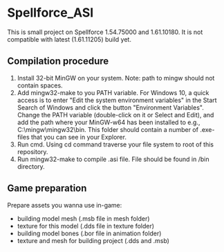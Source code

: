 # Spellforce_ASI
This is small project on Spellforce 1.54.75000 and 1.61.10180. It is not compatible with latest (1.61.11205) build yet.

## Compilation procedure
1) Install 32-bit MinGW on your system. Note: path to mingw should not contain spaces.
2) Add mingw32-make to you PATH variable. For Windows 10, a quick access is to enter "Edit the system environment variables" in the Start Search of Windows and click the button "Environment Variables". Change the PATH variable (double-click on it or Select and Edit), and add the path where your MinGW-w64 has been installed to e.g., C:\mingw\mingw32\bin. This folder should contain a number of .exe-files that you can see in your Explorer.
3) Run cmd. Using cd command traverse your file system to root of this repository.
4) Run mingw32-make to compile .asi file. File should be found in /bin directory.

## Game preparation
Prepare assets you wanna use in-game:
- building model mesh (.msb file in mesh folder)
- texture for this model (.dds file in texture folder)
- building model bones (.bor file in animation folder)
- texture and mesh for building project (.dds and .msb)
  
